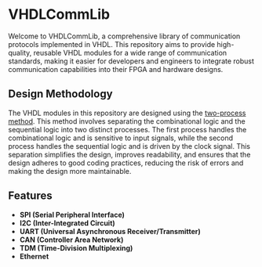# VHDLCommLib

Welcome to VHDLCommLib, a comprehensive library of communication protocols implemented in VHDL. This repository aims to provide high-quality, reusable VHDL modules for a wide range of communication standards, making it easier for developers and engineers to integrate robust communication capabilities into their FPGA and hardware designs.

## Design Methodology

The VHDL modules in this repository are designed using the [two-process method](https://www.gaisler.com/doc/vhdl2proc.pdf). This method involves separating the combinational logic and the sequential logic into two distinct processes. The first process handles the combinational logic and is sensitive to input signals, while the second process handles the sequential logic and is driven by the clock signal. This separation simplifies the design, improves readability, and ensures that the design adheres to good coding practices, reducing the risk of errors and making the design more maintainable.

## Features
- **SPI (Serial Peripheral Interface)**
- **I2C (Inter-Integrated Circuit)**
- **UART (Universal Asynchronous Receiver/Transmitter)**
- **CAN (Controller Area Network)**
- **TDM (Time-Division Multiplexing)**
- **Ethernet**
